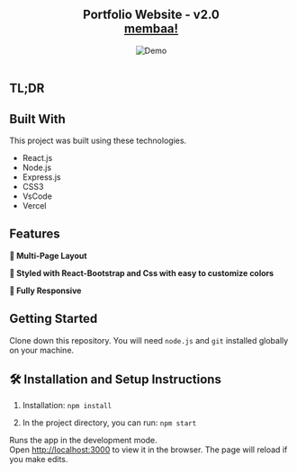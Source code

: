 <h2 align="center">
  Portfolio Website - v2.0<br/>
  <a href="https://memba.vercel.app/" target="_blank">membaa!</a>
</h2>
<div align="center">
  <img alt="Demo" src="https://unsplash.com/photos/yellow-painted-wall-ZK1WQDMQvik" />
</div>
<br/>

## TL;DR

## Built With

This project was built using these technologies.

- React.js
- Node.js
- Express.js
- CSS3
- VsCode
- Vercel

## Features

**📖 Multi-Page Layout**

**🎨 Styled with React-Bootstrap and Css with easy to customize colors**

**📱 Fully Responsive**

## Getting Started

Clone down this repository. You will need `node.js` and `git` installed globally on your machine.

## 🛠 Installation and Setup Instructions

1. Installation: `npm install`

2. In the project directory, you can run: `npm start`

Runs the app in the development mode.\
Open [http://localhost:3000](http://localhost:3000) to view it in the browser.
The page will reload if you make edits.
